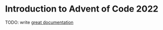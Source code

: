 # Introduction to Advent of Code 2022

TODO: write [great documentation](http://jacobian.org/writing/what-to-write/)
